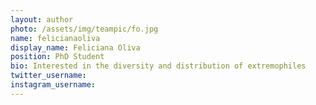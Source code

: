 ```yaml
---
layout: author
photo: /assets/img/teampic/fo.jpg
name: felicianaoliva
display_name: Feliciana Oliva
position: PhD Student
bio: Interested in the diversity and distribution of extremophiles
twitter_username: 
instagram_username: 
---
```

